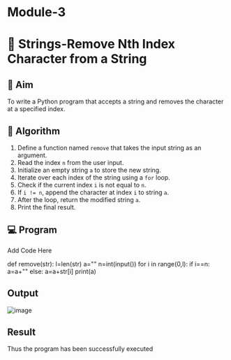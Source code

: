 # Module-3
# 🧹 Strings-Remove Nth Index Character from a String

## 🎯 Aim
To write a Python program that accepts a string and removes the character at a specified index.

## 🧠 Algorithm
1. Define a function named `remove` that takes the input string as an argument.
2. Read the index `n` from the user input.
3. Initialize an empty string `a` to store the new string.
4. Iterate over each index of the string using a `for` loop.
5. Check if the current index `i` is not equal to `n`.
6. If `i != n`, append the character at index `i` to string `a`.
7. After the loop, return the modified string `a`.
8. Print the final result.

## 💻 Program
Add Code Here

def remove(str):
l=len(str)
a=""
n=int(input())
for i in range(0,l):
if i==n:
a=a+""
else:
a=a+str[i]
print(a)

## Output
![image](https://github.com/user-attachments/assets/9e237485-22d1-4b52-981e-b5abbda2a681)

## Result
Thus the program has been successfully executed

